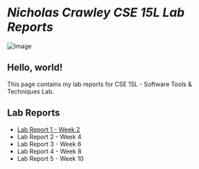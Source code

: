 # *Nicholas Crawley CSE 15L Lab Reports*

![Image](https://cogsci.ucsd.edu/_images/homepage-v5/geisel2-1st-cogsci.png)

## Hello, world!
This page contains my lab reports for CSE 15L - Software Tools & Techniques Lab.

## Lab Reports
* [Lab Report 1 - Week 2](https://nchlscrawley.github.io/cse15l-lab-reports/lab-report-1-week-2.html)
* Lab Report 2 - Week 4
* Lab Report 3 - Week 6
* Lab Report 4 - Week 8
* Lab Report 5 - Week 10
